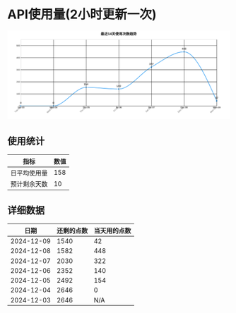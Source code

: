 # API使用量(2小时更新一次)



 ![走势图](./chart.svg)

## 使用统计

| 指标 | 数值 |
|------|------|
| 日平均使用量 | 158 |
| 预计剩余天数 | 10 |

## 详细数据

| 日期 | 还剩的点数 | 当天用的点数 |
|------|------------|-------------|
| 2024-12-09 | 1540 | 42 |
| 2024-12-08 | 1582 | 448 |
| 2024-12-07 | 2030 | 322 |
| 2024-12-06 | 2352 | 140 |
| 2024-12-05 | 2492 | 154 |
| 2024-12-04 | 2646 | 0 |
| 2024-12-03 | 2646 | N/A |
